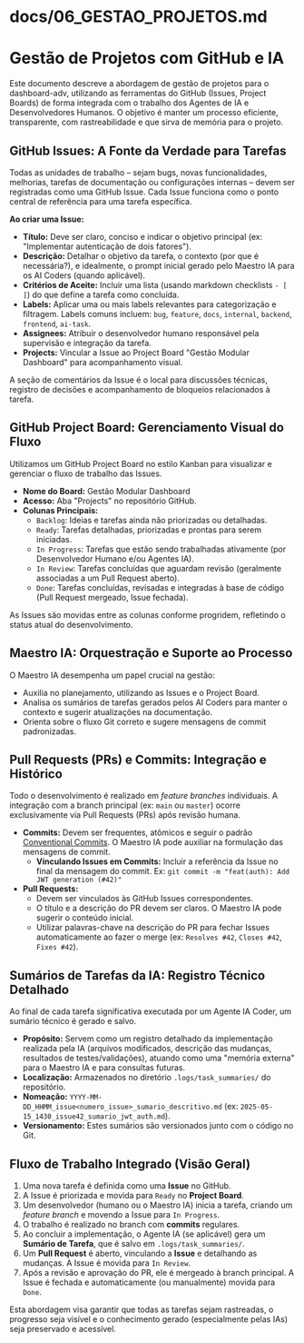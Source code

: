 # docs/06_GESTAO_PROJETOS.md
# Gestão de Projetos com GitHub e IA

Este documento descreve a abordagem de gestão de projetos para o dashboard-adv, utilizando as ferramentas do GitHub (Issues, Project Boards) de forma integrada com o trabalho dos Agentes de IA e Desenvolvedores Humanos. O objetivo é manter um processo eficiente, transparente, com rastreabilidade e que sirva de memória para o projeto.

## GitHub Issues: A Fonte da Verdade para Tarefas

Todas as unidades de trabalho – sejam bugs, novas funcionalidades, melhorias, tarefas de documentação ou configurações internas – devem ser registradas como uma GitHub Issue. Cada Issue funciona como o ponto central de referência para uma tarefa específica.

**Ao criar uma Issue:**

*   **Título:** Deve ser claro, conciso e indicar o objetivo principal (ex: "Implementar autenticação de dois fatores").
*   **Descrição:** Detalhar o objetivo da tarefa, o contexto (por que é necessária?), e idealmente, o prompt inicial gerado pelo Maestro IA para os AI Coders (quando aplicável).
*   **Critérios de Aceite:** Incluir uma lista (usando markdown checklists ` - [ ] `) do que define a tarefa como concluída.
*   **Labels:** Aplicar uma ou mais labels relevantes para categorização e filtragem. Labels comuns incluem: `bug`, `feature`, `docs`, `internal`, `backend`, `frontend`, `ai-task`.
*   **Assignees:** Atribuir o desenvolvedor humano responsável pela supervisão e integração da tarefa.
*   **Projects:** Vincular a Issue ao Project Board "Gestão Modular Dashboard" para acompanhamento visual.

A seção de comentários da Issue é o local para discussões técnicas, registro de decisões e acompanhamento de bloqueios relacionados à tarefa.

## GitHub Project Board: Gerenciamento Visual do Fluxo

Utilizamos um GitHub Project Board no estilo Kanban para visualizar e gerenciar o fluxo de trabalho das Issues.

*   **Nome do Board:** Gestão Modular Dashboard
*   **Acesso:** Aba "Projects" no repositório GitHub.
*   **Colunas Principais:**
    *   `Backlog`: Ideias e tarefas ainda não priorizadas ou detalhadas.
    *   `Ready`: Tarefas detalhadas, priorizadas e prontas para serem iniciadas.
    *   `In Progress`: Tarefas que estão sendo trabalhadas ativamente (por Desenvolvedor Humano e/ou Agentes IA).
    *   `In Review`: Tarefas concluídas que aguardam revisão (geralmente associadas a um Pull Request aberto).
    *   `Done`: Tarefas concluídas, revisadas e integradas à base de código (Pull Request mergeado, Issue fechada).

As Issues são movidas entre as colunas conforme progridem, refletindo o status atual do desenvolvimento.

## Maestro IA: Orquestração e Suporte ao Processo

O Maestro IA desempenha um papel crucial na gestão:

*   Auxilia no planejamento, utilizando as Issues e o Project Board.
*   Analisa os sumários de tarefas gerados pelos AI Coders para manter o contexto e sugerir atualizações na documentação.
*   Orienta sobre o fluxo Git correto e sugere mensagens de commit padronizadas.

## Pull Requests (PRs) e Commits: Integração e Histórico

Todo o desenvolvimento é realizado em *feature branches* individuais. A integração com a branch principal (ex: `main` ou `master`) ocorre exclusivamente via Pull Requests (PRs) após revisão humana.

*   **Commits:** Devem ser frequentes, atômicos e seguir o padrão [Conventional Commits](https://www.conventionalcommits.org/). O Maestro IA pode auxiliar na formulação das mensagens de commit.
    *   **Vinculando Issues em Commits:** Incluir a referência da Issue no final da mensagem do commit. Ex: `git commit -m "feat(auth): Add JWT generation (#42)"`
*   **Pull Requests:**
    *   Devem ser vinculados às GitHub Issues correspondentes.
    *   O título e a descrição do PR devem ser claros. O Maestro IA pode sugerir o conteúdo inicial.
    *   Utilizar palavras-chave na descrição do PR para fechar Issues automaticamente ao fazer o merge (ex: `Resolves #42`, `Closes #42`, `Fixes #42`).

## Sumários de Tarefas da IA: Registro Técnico Detalhado

Ao final de cada tarefa significativa executada por um Agente IA Coder, um sumário técnico é gerado e salvo.

*   **Propósito:** Servem como um registro detalhado da implementação realizada pela IA (arquivos modificados, descrição das mudanças, resultados de testes/validações), atuando como uma "memória externa" para o Maestro IA e para consultas futuras.
*   **Localização:** Armazenados no diretório `.logs/task_summaries/` do repositório.
*   **Nomeação:** `YYYY-MM-DD_HHMM_issue<numero_issue>_sumario_descritivo.md` (ex: `2025-05-15_1430_issue42_sumario_jwt_auth.md`).
*   **Versionamento:** Estes sumários são versionados junto com o código no Git.

## Fluxo de Trabalho Integrado (Visão Geral)

1.  Uma nova tarefa é definida como uma **Issue** no GitHub.
2.  A Issue é priorizada e movida para `Ready` no **Project Board**.
3.  Um desenvolvedor (humano ou o Maestro IA) inicia a tarefa, criando um *feature branch* e movendo a Issue para `In Progress`.
4.  O trabalho é realizado no branch com **commits** regulares.
5.  Ao concluir a implementação, o Agente IA (se aplicável) gera um **Sumário de Tarefa**, que é salvo em `.logs/task_summaries/`.
6.  Um **Pull Request** é aberto, vinculando a **Issue** e detalhando as mudanças. A Issue é movida para `In Review`.
7.  Após a revisão e aprovação do PR, ele é mergeado à branch principal. A Issue é fechada e automaticamente (ou manualmente) movida para `Done`.

Esta abordagem visa garantir que todas as tarefas sejam rastreadas, o progresso seja visível e o conhecimento gerado (especialmente pelas IAs) seja preservado e acessível.
